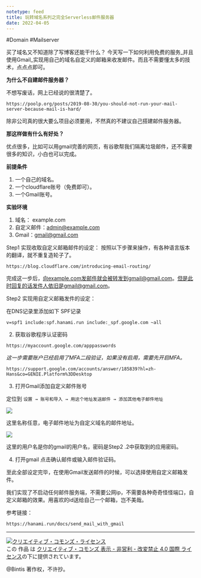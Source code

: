 ```yaml
---
notetype: feed
title: 玩转域名系列之完全Serverless邮件服务器
date: 2022-04-05
---
```


#Domain #Mailserver

买了域名又不知道除了写博客还能干什么？ 今天写一下如何利用免费的服务_并且使用Gmail_实现用自己的域名自定义的邮箱来收发邮件。而且不需要懂太多的技术，点点点即可。

**为什么不自建邮件服务器？**

不想写废话，网上已经说的很清楚了。

    https://poolp.org/posts/2019-08-30/you-should-not-run-your-mail-server-because-mail-is-hard/

除非公司真的很大要么项目必须要用，不然真的不建议自己搭建邮件服务器。

**那这样做有什么有好处？**

优点很多，比如可以用gmail完善的网页，有谷歌帮我们隔离垃圾邮件，还不需要很多的知识，小白也可以完成。

**前提条件**

1.  一个自己的域名。    
2.  一个cloudflare账号（免费即可）。
3.  一个Gmail账号。

**实验环境**

1.  域名： example.com
2.  自定义邮件：admin@example.com
4.  Gmail：gmail@gmail.com
    

Step1 实现收取自定义邮箱邮件的设定： 按照以下步骤来操作，有各种语言版本的翻译，就不重复造轮子了。

```
https://blog.cloudflare.com/introducing-email-routing/
```


完成这一步后，向example.com发邮件就会被转发到gmail@gmail.com。但是此时回复的话发件人依旧是gmail@gmail.com。

Step2 实现用自定义邮箱发件的设定：

  在DNS记录里添加如下 SPF记录

    v=spf1 include:spf.hanami.run include:_spf.google.com ~all


2. 获取谷歌程序认证密码

```
https://myaccount.google.com/apppasswords
```

_这一步需要账户已经启用了MFA二段验证，如果没有启用，需要先开启MFA。_

```
https://support.google.com/accounts/answer/185839?hl=zh-Hans&co=GENIE.Platform%3DDesktop
```



3. 打开Gmail添加自定义邮件账号

定位到 `设置 → 账号和导入 → 用这个地址发送邮件 → 添加其他电子邮件地址`

![](/uploads/2022-04-05-230335.png)

这里名称任意，电子邮件地址为自定义域名的邮件地址。

![](/uploads/2022-04-05-230609.png)

这里的用户名是你的gmail的用户名，密码是Step2 .2中获取到的应用密码。

4. 打开gmail 点击确认邮件或输入邮件验证码。

至此全部设定完毕，在使用Gmail发送邮件的时候，可以选择使用自定义邮箱发件。

我们实现了不启动任何邮件服务端，不需要公网ip，不需要各种奇奇怪怪端口，自定义邮箱的效果。用喜欢的id送给自己一个邮箱，岂不美哉。


参考链接：
```
https://hanami.run/docs/send_mail_with_gmail
```



***

<a rel="license" href="http://creativecommons.org/licenses/by-nc-nd/4.0/"><img alt="クリエイティブ・コモンズ・ライセンス" style="border-width:0" src="https://i.creativecommons.org/l/by-nc-nd/4.0/88x31.png" /></a><br />この 作品 は <a rel="license" href="http://creativecommons.org/licenses/by-nc-nd/4.0/">クリエイティブ・コモンズ 表示 - 非営利 - 改変禁止 4.0 国際 ライセンス</a>の下に提供されています。

@Bintis 著作权，不许抄。
